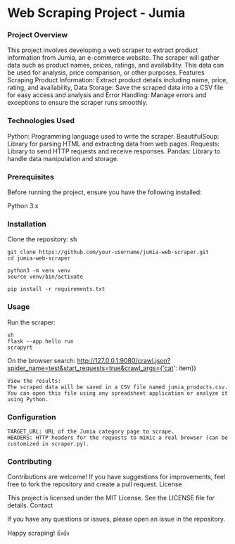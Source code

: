 <h1>Web Scraping Project - Jumia</h1>
<h3>Project Overview</h3>

This project involves developing a web scraper to extract product information from Jumia, an e-commerce website. The scraper will gather data such as product names, prices, ratings, and availability. This data can be used for analysis, price comparison, or other purposes.
Features Scraping Product Information: Extract product details including name, price, rating, and availability, Data Storage: Save the scraped data into a CSV file for easy access and analysis and Error Handling: Manage errors and exceptions to ensure the scraper runs smoothly.

<h3>Technologies Used</h3>

Python: Programming language used to write the scraper.
BeautifulSoup: Library for parsing HTML and extracting data from web pages.
Requests: Library to send HTTP requests and receive responses.
Pandas: Library to handle data manipulation and storage.

<h3>Prerequisites</h3>

Before running the project, ensure you have the following installed:

Python 3.x
    
<h3>Installation</h3>

Clone the repository:
    sh

    git clone https://github.com/your-username/jumia-web-scraper.git
    cd jumia-web-scraper

    python3 -m venv venv
    source venv/bin/activate
    
    pip install -r requirements.txt
    
<h3>Usage</h3>

Run the scraper:

    sh
    flask --app hello run
    scrapyrt

On the browser search:
    http://127.0.0.1:9080/crawl.json?spider_name=test&start_requests=true&crawl_args={'cat': item})
    

    View the results:
    The scraped data will be saved in a CSV file named jumia_products.csv. You can open this file using any spreadsheet application or analyze it using Python.


<h3>Configuration</h3>

    TARGET_URL: URL of the Jumia category page to scrape.
    HEADERS: HTTP headers for the requests to mimic a real browser (can be customized in scraper.py).

<h3>Contributing</h3>

Contributions are welcome! If you have suggestions for improvements, feel free to fork the repository and create a pull request.
License

This project is licensed under the MIT License. See the LICENSE file for details.
Contact

If you have any questions or issues, please open an issue in the repository.

Happy scraping! 👍👍
